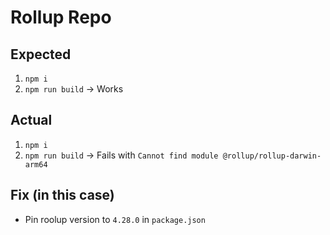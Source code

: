 # Rollup Repo

## Expected

1. `npm i`
2. `npm run build`
   -> Works

## Actual

1. `npm i`
2. `npm run build`
   -> Fails with `Cannot find module @rollup/rollup-darwin-arm64`

## Fix (in this case)

- Pin roolup version to `4.28.0` in `package.json`
